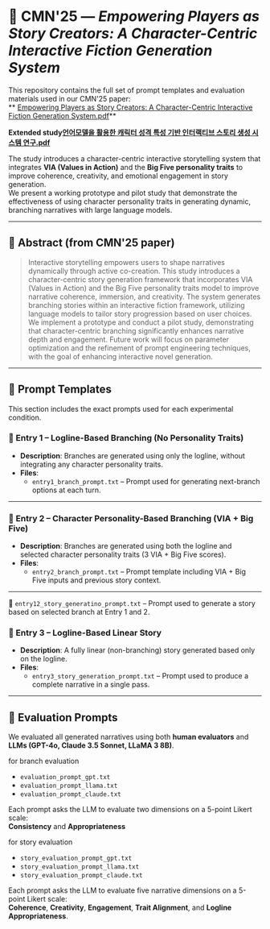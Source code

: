 # 📘 CMN'25 — *Empowering Players as Story Creators: A Character-Centric Interactive Fiction Generation System*

This repository contains the full set of prompt templates and evaluation materials used in our CMN'25 paper:  
** [Empowering Players as Story Creators: A Character-Centric Interactive Fiction Generation System.pdf](https://github.com/user-attachments/files/21335774/2.pdf)**

**Extended study[언어모델을 활용한 캐릭터 성격 특성 기반 인터랙티브 스토리 생성 시스템 연구.pdf](https://github.com/user-attachments/files/21335770/1.pdf)**


The study introduces a character-centric interactive storytelling system that integrates **VIA (Values in Action)** and the **Big Five personality traits** to improve coherence, creativity, and emotional engagement in story generation.  
We present a working prototype and pilot study that demonstrate the effectiveness of using character personality traits in generating dynamic, branching narratives with large language models.

---

## 🧩 Abstract (from CMN'25 paper)

> Interactive storytelling empowers users to shape narratives dynamically through active co-creation. This study introduces a character-centric story generation framework that incorporates VIA (Values in Action) and the Big Five personality traits model to improve narrative coherence, immersion, and creativity. The system generates branching stories within an interactive fiction framework, utilizing language models to tailor story progression based on user choices. We implement a prototype and conduct a pilot study, demonstrating that character-centric branching significantly enhances narrative depth and engagement. Future work will focus on parameter optimization and the refinement of prompt engineering techniques, with the goal of enhancing interactive novel generation.

---

## 🧾 Prompt Templates

This section includes the exact prompts used for each experimental condition.

### 🔹 Entry 1 – **Logline-Based Branching (No Personality Traits)**
- **Description**: Branches are generated using only the logline, without integrating any character personality traits.
- **Files**:
  - `entry1_branch_prompt.txt` – Prompt used for generating next-branch options at each turn.

---

### 🔹 Entry 2 – **Character Personality-Based Branching (VIA + Big Five)**
- **Description**: Branches are generated using both the logline and selected character personality traits (3 VIA + Big Five scores).
- **Files**:
  - `entry2_branch_prompt.txt` – Prompt template including VIA + Big Five inputs and previous story context.

---
 🔹 `entry12_story_generatino_prompt.txt` – Prompt used to generate a story based on selected branch at Entry 1 and 2.



### 🔹 Entry 3 – **Logline-Based Linear Story**
- **Description**: A fully linear (non-branching) story generated based only on the logline.
- **Files**:
  - `entry3_story_generation_prompt.txt` – Prompt used to produce a complete narrative in a single pass.

---

## 🧪 Evaluation Prompts

We evaluated all generated narratives using both **human evaluators** and **LLMs (GPT-4o, Claude 3.5 Sonnet, LLaMA 3 8B)**.

for branch evaluation
- `evaluation_prompt_gpt.txt`  
- `evaluation_prompt_llama.txt`  
- `evaluation_prompt_claude.txt`  

Each prompt asks the LLM to evaluate two dimensions on a 5-point Likert scale:  
**Consistency** and **Appropriateness**

for story evaluation
- `story_evaluation_prompt_gpt.txt`  
- `story_evaluation_prompt_llama.txt`  
- `story_evaluation_prompt_claude.txt`  

Each prompt asks the LLM to evaluate five narrative dimensions on a 5-point Likert scale:  
**Coherence**, **Creativity**, **Engagement**, **Trait Alignment**, and **Logline Appropriateness**.



